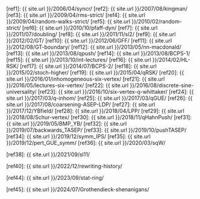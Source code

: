 <!-- these references correspond to the CV PDF, papers basically in order of arXiv -->

[ref1]: {{ site.url }}/2006/04/syncr/
[ref2]: {{ site.url }}/2007/08/kingman/
[ref3]: {{ site.url }}/2009/04/rms-strict/
[ref4]: {{ site.url }}/2009/04/random-walks-strict/
[ref5]: {{ site.url }}/2010/02/random-strict/
[ref6]: {{ site.url }}/2010/10/pfaff-dyn/
[ref7]: {{ site.url }}/2011/07/doubling/
[ref8]: {{ site.url }}/2011/11/sl2/
[ref9]: {{ site.url }}/2012/02/GT/
[ref10]: {{ site.url }}/2012/06/GFF/
[ref11]: {{ site.url }}/2012/08/GT-boundary/
[ref12]: {{ site.url }}/2013/05/nn-macdonald/
[ref13]: {{ site.url }}/2013/08/qpush/
[ref14]: {{ site.url }}/2013/08/BCPS-1/
[ref15]: {{ site.url }}/2013/10/int-lectures/
[ref16]: {{ site.url }}/2014/02/HL-RSK/
[ref17]: {{ site.url }}/2014/07/BCPS-2/
[ref18]: {{ site.url }}/2015/02/stoch-higher/
[ref19]: {{ site.url }}/2015/04/qRSK/
[ref20]: {{ site.url }}/2016/01/inhomogeneous-six-vertex/
[ref21]: {{ site.url }}/2016/05/lectures-six-vertex/
[ref22]: {{ site.url }}/2016/08/discrete-sine-universality/
[ref23]: {{ site.url }}/2016/10/six-vertex-q-whittaker/
[ref24]: {{ site.url }}/2017/03/q-inhom/
[ref25]: {{ site.url }}/2017/03/qGUE/
[ref26]: {{ site.url }}/2017/08/coarsening-ASEP-LDP/
[ref27]: {{ site.url }}/2017/12/YBfield/
[ref28]: {{ site.url }}/2018/04/LPP/
[ref29]: {{ site.url }}/2018/08/Schur-vertex/
[ref30]: {{ site.url }}/2018/11/qHahnPush/
[ref31]: {{ site.url }}/2019/05/BMP_YB/
[ref32]: {{ site.url }}/2019/07/backwards_TASEP/
[ref33]: {{ site.url }}/2019/10/pushTASEP/
[ref34]: {{ site.url }}/2019/12/symm_IPS/
[ref35]: {{ site.url }}/2019/12/pert_GUE_symm/
[ref36]: {{ site.url }}/2020/03/sqW/

[ref38]: {{ site.url }}/2021/09/sl11/

[ref40]: {{ site.url }}/2022/12/rewriting-history/

[ref44]: {{ site.url }}/2023/09/stat-ring/


[ref45]: {{ site.url }}/2024/07/Grothendieck-shenanigans/
